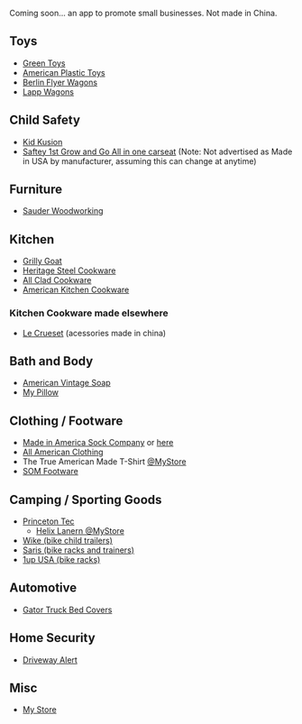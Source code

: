 Coming soon... an app to promote small businesses.  Not made in China.

## Toys
  - [Green Toys](https://www.greentoys.com)
  - [American Plastic Toys](https://americanplastictoys.com)
  - [Berlin Flyer Wagons](https://premierwagons.com)
  - [Lapp Wagons](https://lappwagons.com/product/wagon-sun-top/)

## Child Safety
  - [Kid Kusion](https://www.kidkusion.com)
  - [Saftey 1st Grow and Go All in one carseat](https://www.safety1st.com/grow-and-go) (Note: Not advertised as Made in USA by manufacturer, assuming this can change at anytime)

## Furniture
  - [Sauder Woodworking](https://www.sauder.com)

## Kitchen
  - [Grilly Goat](https://grillygoat.godaddysites.com)
  - [Heritage Steel Cookware](https://heritagesteel.us)
  - [All Clad Cookware](https://all-clad.com)
  - [American Kitchen Cookware](https://americankitchencookware.com)
  ### Kitchen Cookware made elsewhere
  - [Le Crueset](https://www.lecreuset.com) (acessories made in china)

## Bath and Body
  - [American Vintage Soap](https://avsoapco.com)
  - [My Pillow](https://www.mypillow.com)

## Clothing / Footware
  - [Made in America Sock Company](https://madeinamericasockcompany.com) or [here](https://www.mypillow.com/made-in-america-socks.html)
  - [All American Clothing](https://www.allamericanclothing.com)
  - The True American Made T-Shirt [@MyStore](https://www.mypillow.com/the-true-american-made-t-shirt.html)
  - [SOM Footware](https://www.somfootwear.com)

## Camping / Sporting Goods
  - [Princeton Tec](https://princetontec.com)
    - [Helix Lanern @MyStore](https://www.mypillow.com/princeton-tec-led-helix-lantern.html)
  - [Wike (bike child trailers)](https://wicycle.com/products/bike-trailers/junior-bicycle-trailer)
  - [Saris (bike racks and trainers)](https://www.saris.com)
  - [1up USA (bike racks)](https://www.1up-usa.com)

## Automotive
  - [Gator Truck Bed Covers](https://gatorcovers.com/about)

## Home Security
  - [Driveway Alert](https://drivewayalert.com)

## Misc
- [My Store](https://www.mystore.com)

